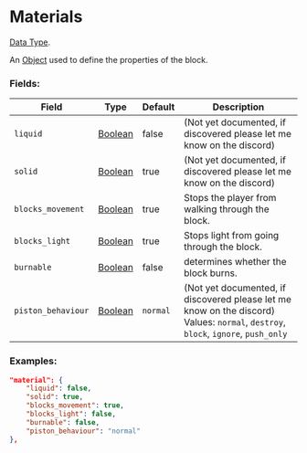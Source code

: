 # Materials

[Data Type](../data_types.md).

An [Object](object.md) used to define the properties of the block.

### Fields:

Field                |                  Type               | Default | Description
---------------------|-------------------------------------|---------|-------------
`liquid`             | [Boolean](../data_types/boolean.md) |  false  | (Not yet documented, if discovered please let me know on the discord)
`solid`          	   | [Boolean](../data_types/boolean.md) |  true   | (Not yet documented, if discovered please let me know on the discord)
`blocks_movement`    | [Boolean](../data_types/boolean.md) |  true   | Stops the player from walking through the block.
`blocks_light`       | [Boolean](../data_types/boolean.md) |  true   | Stops light from going through the block.
`burnable`           | [Boolean](../data_types/boolean.md) |  false  | determines whether the block burns.
`piston_behaviour`	 | [Boolean](../data_types/boolean.md) | `normal`| (Not yet documented, if discovered please let me know on the discord) Values: `normal`, `destroy`, `block`, `ignore`, `push_only`

### Examples:

```json
"material": {
    "liquid": false,
    "solid": true,
    "blocks_movement": true,
    "blocks_light": false,
    "burnable": false,
    "piston_behaviour": "normal"
},
```
